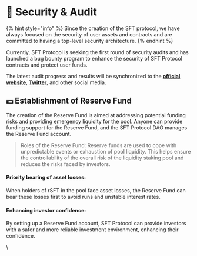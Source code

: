 # 🔐 Security & Audit

{% hint style="info" %}
Since the creation of the SFT protocol, we have always focused on the security of user assets and contracts and are committed to having a top-level security architecture.
{% endhint %}

Currently, SFT Protocol is seeking the first round of security audits and has launched a bug bounty program to enhance the security of SFT Protocol contracts and protect user funds.

The latest audit progress and results will be synchronized to the [**official website**](https://www.sftproject.io/), [**Twitter**](https://twitter.com/SFTProtocol), and other social media.

## 💵 Establishment of Reserve Fund

The creation of the Reserve Fund is aimed at addressing potential funding risks and providing emergency liquidity for the pool. Anyone can provide funding support for the Reserve Fund, and the SFT Protocol DAO manages the Reserve Fund account.

> Roles of the Reserve Fund: Reserve funds are used to cope with unpredictable events or exhaustion of pool liquidity. This helps ensure the controllability of the overall risk of the liquidity staking pool and reduces the risks faced by investors.

#### Priority bearing of asset losses:

When holders of rSFT in the pool face asset losses, the Reserve Fund can bear these losses first to avoid runs and unstable interest rates.

#### Enhancing investor confidence:

By setting up a Reserve Fund account, SFT Protocol can provide investors with a safer and more reliable investment environment, enhancing their confidence.

\
